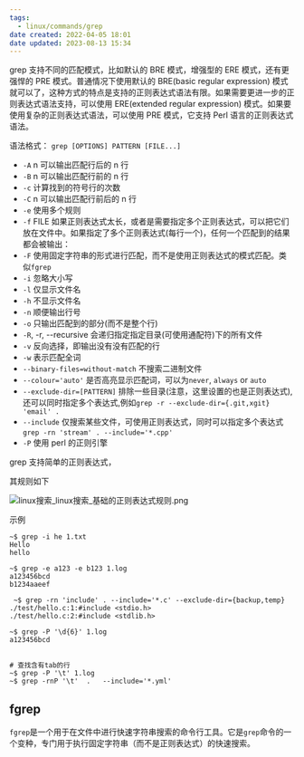```yaml
---
tags:
  - linux/commands/grep
date created: 2022-04-05 18:01
date updated: 2023-08-13 15:34
---
```


grep 支持不同的匹配模式，比如默认的 BRE 模式，增强型的 ERE 模式，还有更强悍的 PRE 模式。普通情况下使用默认的 BRE(basic regular expression) 模式就可以了，这种方式的特点是支持的正则表达式语法有限。如果需要更进一步的正则表达式语法支持，可以使用 ERE(extended regular expression) 模式。如果要使用复杂的正则表达式语法，可以使用 PRE 模式，它支持 Perl 语言的正则表达式语法。

语法格式：
`grep [OPTIONS] PATTERN [FILE...]`

- `-A` n 可以输出匹配行后的 n 行
- `-B` n 可以输出匹配行前的 n 行
- `-c` 计算找到的符号行的次数
- `-C` n 可以输出匹配行前后的 n 行
- `-e` 使用多个规则
- `-f` FILE 如果正则表达式太长，或者是需要指定多个正则表达式，可以把它们放在文件中。如果指定了多个正则表达式(每行一个)，任何一个匹配到的结果都会被输出：
- `-F` 使用固定字符串的形式进行匹配，而不是使用正则表达式的模式匹配。类似`fgrep`
- `-i` 忽略大小写
- `-l` 仅显示文件名
- `-h` 不显示文件名
- `-n` 顺便输出行号
- `-o` 只输出匹配到的部分(而不是整个行)
- `-R`, -r, --recursive 会递归指定指定目录(可使用通配符)下的所有文件
- `-v` 反向选择，即输出没有没有匹配的行
- `-w` 表示匹配全词
- `--binary-files=without-match` 不搜索二进制文件
- `--colour='auto'` 是否高亮显示匹配词，可以为`never`, `always` or `auto`
- `--exclude-dir=[PATTERN]` 排除一些目录(注意，这里设置的也是正则表达式),还可以同时指定多个表达式,例如`grep -r --exclude-dir={.git,xgit} 'email' .`
- `--include` 仅搜索某些文件，可使用正则表达式，同时可以指定多个表达式 `grep -rn 'stream' . --include='*.cpp'`
- `-P` 使用 perl 的正则引擎

grep 支持简单的正则表达式，

其规则如下

![linux搜索_linux搜索_基础的正则表达式规则.png](linux搜索_linux搜索_基础的正则表达式规则.png)

示例

```shell
~$ grep -i he 1.txt
Hello
hello

~$ grep -e a123 -e b123 1.log
a123456bcd
b1234aaeef

 ~$ grep -rn 'include' . --include='*.c' --exclude-dir={backup,temp}
./test/hello.c:1:#include <stdio.h>
./test/hello.c:2:#include <stdlib.h>

~$ grep -P '\d{6}' 1.log
a123456bcd


# 查找含有tab的行
~$ grep -P '\t' 1.log 
~$ grep -rnP '\t'  .   --include='*.yml'
```

## fgrep

`fgrep`是一个用于在文件中进行快速字符串搜索的命令行工具。它是`grep`命令的一个变种，专门用于执行固定字符串（而不是正则表达式）的快速搜索。
